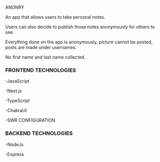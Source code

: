 ANONRY

An app that allows users to take personal notes.

Users can also decide to publish those notes anonymously for others to see.

Everything done on the app is anonymously, picture cannot be posted, posts are made under usernames.

No first name and last name collected.


### FRONTEND TECHNOLOGIES 

-JavaScript

-Next.js

-TypeScript

-ChakraUI

-SWR CONFIGURATION

### BACKEND TECHNOLOGIES

-NodeJs

-Express
